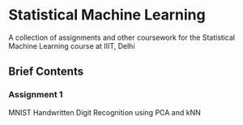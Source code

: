 # Statistical Machine Learning
A collection of assignments and other coursework for the Statistical Machine Learning course at IIIT, Delhi

## Brief Contents
### Assignment 1
MNIST Handwritten Digit Recognition using PCA and kNN